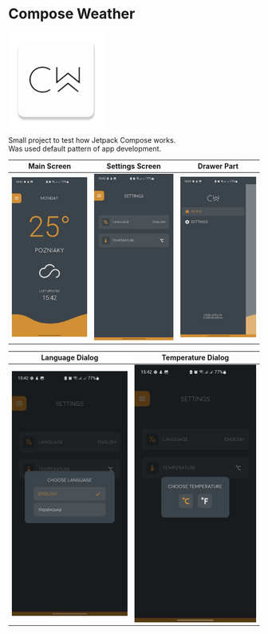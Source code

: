 # Compose Weather

![CW logo](images/pic0.jpg)

Small project to test how Jetpack Compose works.\
Was used default pattern of app development.

| Main Screen                     | Settings Screen                     | Drawer Part                     |
|---------------------------------|-------------------------------------|---------------------------------|
| ![Main Screen](images/pic1.jpg) | ![Settings Screen](images/pic2.jpg) | ![Drawer Part](images/pic3.jpg) |

| Language Dialog                     | Temperature Dialog                     |
|-------------------------------------|----------------------------------------|
| ![Language Dialog](images/pic4.jpg) | ![Temperature Dialog](images/pic5.jpg) |